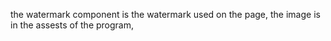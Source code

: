 the watermark component is the watermark used on the page, the image is in the assests of the program,